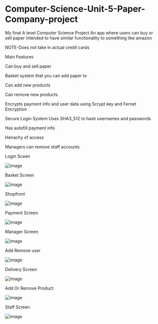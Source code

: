 # Computer-Science-Unit-5-Paper-Company-project
My final A level Computer Science Project 
An app where users can buy or sell paper intended to have similar functionality to something like amazon

NOTE-Does not take in actual credit cards 

Main Features

Can buy and sell paper

Basket system that you can add paper to 

Can add new products

Can remove new products

Encrypts payment info and user data using Scrypt key and Fernet Encryption

Secure Login System Uses SHA3_512 to hash usernames and passwords

Has autofill payment info

Heirachy of access

Managers can remove staff accounts

Login Sceen

![image](https://github.com/Edt12/Computer-Science-Unit-5-Paper-Company-project/assets/104518243/cebab1dd-6c30-4ebb-9d34-48a0f03147bc)

Basket Screen

![image](https://github.com/Edt12/Computer-Science-Unit-5-Paper-Company-project/assets/104518243/0dc809ca-02f5-4927-a20c-ea85db152470)


Shopfront

![image](https://github.com/Edt12/Computer-Science-Unit-5-Paper-Company-project/assets/104518243/448a3b17-1956-4707-ab1e-88f8b665fd9b)


Payment Screen

![image](https://github.com/Edt12/Computer-Science-Unit-5-Paper-Company-project/assets/104518243/f853012d-28ba-4bf2-ac96-dfdbfba3c451)


Manager Screen

![image](https://github.com/Edt12/Computer-Science-Unit-5-Paper-Company-project/assets/104518243/9f7d1beb-81ac-45f3-af01-0e6ace280dec)


Add Remove user

![image](https://github.com/Edt12/Computer-Science-Unit-5-Paper-Company-project/assets/104518243/38e9a3c5-f92f-4466-a78c-979749157f6b)


Delivery Screen

![image](https://github.com/Edt12/Computer-Science-Unit-5-Paper-Company-project/assets/104518243/3ba5d7c5-0651-4328-9d8c-97335e351630)


Add Or Remove Product

![image](https://github.com/Edt12/Computer-Science-Unit-5-Paper-Company-project/assets/104518243/f41d036c-c51c-42c4-ba30-538a366b2023)


Staff Screen

![image](https://github.com/Edt12/Computer-Science-Unit-5-Paper-Company-project/assets/104518243/b7a37b63-eda4-4796-9860-87591587da89)




